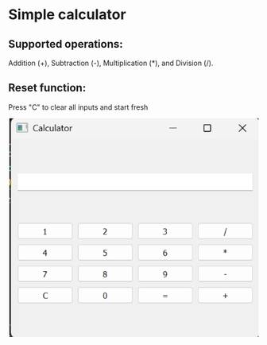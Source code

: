 # Simple calculator 
## Supported operations:
Addition (+), Subtraction (-), Multiplication (*), and Division (/).
## Reset function: 
Press "C" to clear all inputs and start fresh




![image](https://github.com/mukadasadylbekova/OOP_Simple_Calculator/blob/main/images/Screenshot%202025-03-19%20134538.png)

